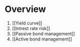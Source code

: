 # Overview
1. [[Yield curve]]
2. [[Intrest rate risk]]
3. [[Passive bond management]]
4. [[Active bond management]]